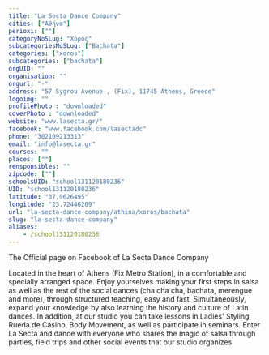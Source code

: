 ```yaml
---
title: "La Secta Dance Company"
cities: ["Αθήνα"]
perioxi: [""]
categoryNoSLug: "Χορός"
subcategoriesNoSLug: ["Bachata"]
categories: ["xoros"]
subcategories: ["bachata"]
orgUID: ""
organisation: ""
orgurl: "-"
address: "57 Sygrou Avenue , (Fix), 11745 Athens, Greece"
logoimg: ""
profilePhoto : "downloaded"
coverPhoto : "downloaded"
website: "www.lasecta.gr/"
facebook: "www.facebook.com/lasectadc"
phone: "302109213313"
email: "info@lasecta.gr"
courses: ""
places: [""]
rensponsibles: ""
zipcode: [""]
schoolsUID: "school131120180236"
UID: "school131120180236"
latitude: "37,9626495"
longitude: "23,72446209"
url: "la-secta-dance-company/athina/xoros/bachata"
slug: "la-secta-dance-company"
aliases:
    - /school131120180236
---
```



The Official page on Facebook of La Secta Dance Company

Located in the heart of Athens (Fix Metro Station), in a comfortable and specially arranged space. Enjoy yourselves making your first steps in salsa as well as the rest of the social dances (cha cha cha, bachata, merengue and more), through structured teaching, easy and fast. Simultaneously, expand your knowledge by also learning the history and culture of Latin dances. In addition, at our studio you can take lessons in Ladies&#39; Styling, Rueda de Casino, Body Movement, as well as participate in seminars. Enter La Secta and dance with everyone who shares the magic of salsa through parties, field trips and other social events that our studio organizes.